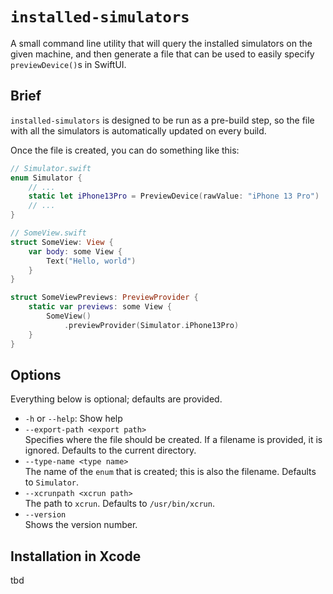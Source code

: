 # `installed-simulators`

A small command line utility that will query the installed simulators on the given machine,
and then generate a file that can be used to easily specify `previewDevice()`s in SwiftUI.

## Brief

`installed-simulators` is designed to be run as a pre-build step, so the file with all
the simulators is automatically updated on every build.

Once the file is created, you can do something like this:

```swift
// Simulator.swift
enum Simulator {
    // ...
    static let iPhone13Pro = PreviewDevice(rawValue: "iPhone 13 Pro")
    // ...
}

// SomeView.swift
struct SomeView: View {
    var body: some View {
        Text("Hello, world")
    }
}

struct SomeViewPreviews: PreviewProvider {
    static var previews: some View {
        SomeView()
            .previewProvider(Simulator.iPhone13Pro)
    }
}
```

## Options

Everything below is optional; defaults are provided.

* `-h` or `--help`: Show help
* `--export-path <export path>`  
  Specifies where the file should be created. If a filename is provided, it is ignored.
  Defaults to the current directory.
* `--type-name <type name>`  
  The name of the `enum` that is created; this is also the filename. Defaults to `Simulator`.
* `--xcrunpath <xcrun path>`  
  The path to `xcrun`. Defaults to `/usr/bin/xcrun`.
* `--version`  
  Shows the version number.

## Installation in Xcode

tbd

